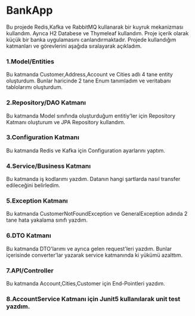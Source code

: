 # BankApp

Bu projede Redis,Kafka ve RabbitMQ kullanarak bir kuyruk mekanizması kullandım. Ayrıca H2 Databese ve Thymeleaf kullandım.
Proje içerik olarak küçük bir banka uygulamasını canlandırmaktadır.
Projede kullandığım katmanları ve görevlerini aşağıda sıralayarak açıkladım.

### 1.Model/Entities
Bu katmanda Customer,Address,Account ve Cities adlı 4 tane entity oluşturdum. Bunlar haricinde 2 tane Enum tanımladım ve veritabanı tablolarımı oluşturdum.

### 2.Repository/DAO Katmanı
Bu katmanda Model sınıfında oluşturduğum entitiy'ler için Repository Katmanı oluşturum ve JPA Repository kullandım.

### 3.Configuration Katmanı
Bu katmanda Redis ve Kafka için Configuration ayarlarını yaptım.

### 4.Service/Business Katmanı
Bu katmanda iş kodlarımı yazdım. Datanın hangi şartlarda nasıl transfer edileceğini belirledim.

### 5.Exception Katmanı
Bu katmanda CustomerNotFoundException ve GeneralException adında 2 tane hata yakalama sınıfı yazdım.

### 6.DTO Katmanı
Bu katmanda DTO'larımı ve ayrıca gelen request'leri yazdım. Bunlar içerisinde converter'lar yazarak service katmanında ki yükümü azalttım.

### 7.API/Controller
Bu katmanda Account,Cities,Customer için End-Pointleri yazdım.

### 8.AccountService Katmanı için Junit5 kullanılarak unit test yazdım.
